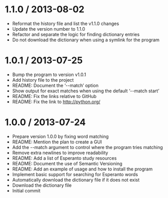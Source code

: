 1.1.0 / 2013-08-02 
==================

  * Reformat the history file and list the v1.1.0 changes
  * Update the version number to 1.1.0
  * Refactor and separate the logic for finding dictionary entries
  * Do not download the dictionary when using a symlink for the
    program

1.0.1 / 2013-07-25
==================

  * Bump the program to version v1.0.1
  * Add history file to the project
  * README:  Document the ‘--match’ option
  * Show output for exact matches when using the default ‘--match
    start’
  * README: Fix the links relative to GitHub
  * README: Fix the link to http://python.org/

1.0.0 / 2013-07-24
==================

  * Prepare version 1.0.0 by fixing word matching
  * README: Mention the plan to create a GUI
  * Add the --match argument to control where the program tries
    matching
  * Remove extra newlines to improve readability
  * README: Add a list of Esperanto study resources
  * README: Document the use of Semantic Versioning
  * README: Add an example of usage and how to install the program
  * Implement basic support for searching for Esperanto words
  * Automatically download the dictionary file if it does not exist
  * Download the dictionary file
  * Initial commit
